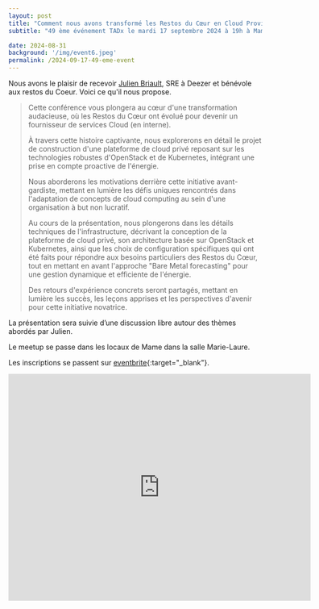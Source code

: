 ```yaml
---
layout: post
title: "Comment nous avons transformé les Restos du Cœur en Cloud Provider"
subtitle: "49 ème événement TADx le mardi 17 septembre 2024 à 19h à Mame (Tours, 37)"

date: 2024-08-31
background: '/img/event6.jpeg'
permalink: /2024-09-17-49-eme-event
---
```

Nous avons le plaisir de recevoir [Julien Briault](https://x.com/ju_hnny5), SRE à Deezer et bénévole aux restos du Coeur.
Voici ce qu'il nous propose.

>Cette conférence vous plongera au cœur d'une transformation audacieuse, où les Restos du Cœur ont évolué pour devenir un fournisseur de services Cloud (en interne).
>
>À travers cette histoire captivante, nous explorerons en détail le projet de construction d'une plateforme de cloud privé reposant sur les technologies robustes d'OpenStack et de Kubernetes, intégrant une prise en compte proactive de l'énergie.
>
>Nous aborderons les motivations derrière cette initiative avant-gardiste, mettant en lumière les défis uniques rencontrés dans l'adaptation de concepts de cloud computing au sein d'une organisation à but non lucratif.
>
>Au cours de la présentation, nous plongerons dans les détails techniques de l'infrastructure, décrivant la conception de la plateforme de cloud privé, son architecture basée sur OpenStack et Kubernetes, ainsi que les choix de configuration spécifiques qui ont été faits pour répondre aux besoins particuliers des Restos du Cœur, tout en mettant en avant l'approche "Bare Metal forecasting" pour une gestion dynamique et efficiente de l'énergie.
>
>Des retours d'expérience concrets seront partagés, mettant en lumière les succès, les leçons apprises et les perspectives d'avenir pour cette initiative novatrice.

La présentation sera suivie d’une discussion libre autour des thèmes abordés par Julien.

Le meetup se passe dans les locaux de Mame dans la salle Marie-Laure.

Les inscriptions se passent sur [eventbrite](https://www.eventbrite.fr/e/billets-tadx-comment-nous-avons-transforme-les-restos-du-cur-en-cloud-provider-1005844326457){:target="_blank"}.

<iframe src="https://www.google.com/maps/embed?pb=!1m14!1m8!1m3!1d5401.937664338934!2d0.668619!3d47.393041!3m2!1i1024!2i768!4f13.1!3m3!1m2!1s0x0%3A0xf59dd58d55f79b77!2sMAME!5e0!3m2!1sfr!2sfr!4v1572774528763!5m2!1sfr!2sfr" width="600" height="450" frameborder="0" style="border:0;" allowfullscreen=""></iframe>